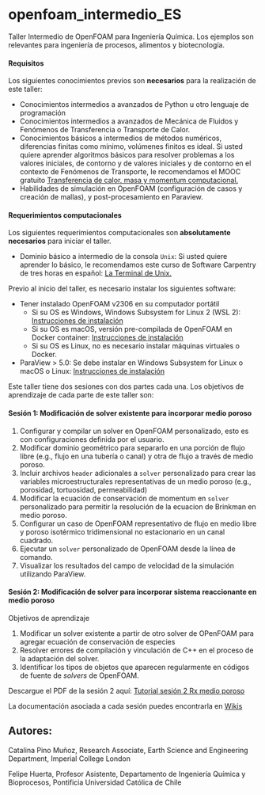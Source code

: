 # openfoam_intermedio_ES

Taller Intermedio de OpenFOAM para Ingeniería Química. Los ejemplos son relevantes para ingeniería de procesos, alimentos y biotecnología.

#### Requisitos

Los siguientes conocimientos previos son **necesarios** para la realización de este taller:

* Conocimientos intermedios a avanzados de Python u otro lenguaje de programación
* Conocimientos intermedios a avanzados de Mecánica de Fluidos y Fenómenos de Transferencia o Transporte de Calor.
* Conocimientos básicos a intermedios de métodos numéricos, diferencias finitas como mínimo, volúmenes finitos es ideal. Si usted quiere aprender algoritmos básicos para resolver problemas a los valores iniciales, de contorno y de valores iniciales y de contorno en el contexto de Fenómenos de Transporte, le recomendamos el MOOC gratuito [Transferencia de calor, masa y momentum computacional.](https://www.coursera.org/learn/transferencia-de-momentum-calor-y-masa-computacional)
* Habilidades de simulación en OpenFOAM (configuración de casos y creación de mallas), y post-procesamiento en Paraview.

#### Requerimientos computacionales
Los siguientes requerimientos computacionales son **absolutamente necesarios** para iniciar el taller.

* Dominio básico a intermedio de la consola `Unix`: Si usted quiere aprender lo básico, le recomendamos este curso de Software Carpentry de tres horas en español: [La Terminal de Unix.](https://swcarpentry.github.io/shell-novice-es/)
  
Previo al inicio del taller, es necesario instalar los siguientes software:
* Tener instalado OpenFOAM v2306 en su computador portátil
  * Si su OS es Windows, Windows Subsystem for Linux 2 (WSL 2): [Instrucciones de instalación](https://github.com/openfoam-ICL-UC/openfoam_intro_ES/wiki/Instalaci%C3%B3n-de-OpenFOAM-%E2%80%90-Windows)
  * Si su OS es macOS, versión pre-compilada de OpenFOAM en Docker container: [Instrucciones de instalación](https://github.com/openfoam-ICL-UC/openfoam_intro_ES/wiki/Instalaci%C3%B3n-de-OpenFOAM-%E2%80%90-macOS)
  * Si su OS es Linux, no es necesario instalar máquinas virtuales o Docker.
* ParaView > 5.0: Se debe instalar en Windows Subsystem for Linux o macOS o Linux: [Instrucciones de instalación](https://github.com/openfoam-ICL-UC/openfoam_intro_ES/wiki/Instalaci%C3%B3n-de-OpenFOAM-%E2%80%90-Windows)

Este taller tiene dos sesiones con dos partes cada una. Los objetivos de aprendizaje de cada parte de este taller son:

#### Sesión 1: Modificación de solver existente para incorporar medio poroso
1. Configurar y compilar un solver en OpenFOAM personalizado, esto es con configuraciones definida por el usuario.
2. Modificar dominio geométrico para separarlo en una porción de flujo libre (e.g., flujo en una tubería o canal) y otra de flujo a través de medio poroso.
3. Incluir archivos `header` adicionales a `solver` personalizado para crear las variables microestructurales representativas de un medio poroso (e.g., porosidad, tortuosidad, permeabilidad)
4. Modificar la ecuación de conservación de momentum en `solver` personalizado para permitir la resolución de la ecuacion de Brinkman en medio poroso. 
5. Configurar un caso de OpenFOAM representativo de flujo en medio libre y poroso isotérmico tridimensional no estacionario en un canal cuadrado.
6. Ejecutar un `solver` personalizado de OpenFOAM desde la línea de comando.
7. Visualizar los resultados del campo de velocidad de la simulación utilizando ParaView.

#### Sesión 2: Modificación de solver para incorporar sistema reaccionante en medio poroso
Objetivos de aprendizaje

1. Modificar un solver existente a partir de otro solver de OPenFOAM para agregar ecuación de conservación de especies
2. Resolver errores de compilación y vinculación de C++ en el proceso de la adaptación del solver.
3. Identificar los tipos de objetos que aparecen regularmente en códigos de fuente de _solvers_ de OpenFOAM.

Descargue el PDF de la sesión 2 aquí: [Tutorial sesión 2 Rx medio poroso](https://www.dropbox.com/scl/fi/fdw9k5vxatfwezrmpivdq/s1.2_species_rx-1.pdf?rlkey=v0dzbaqi2dfdjxd0g5rqdzj72&st=8q8dxy4e&dl=0)

La documentación asociada a cada sesión puedes encontrarla en [Wikis](https://github.com/openfoam-ICL-UC/openfoam_intermedio_ES/wiki)

## Autores:
Catalina Pino Muñoz, Research Associate, Earth Science and Engineering Department, Imperial College London

Felipe Huerta, Profesor Asistente, Departamento de Ingeniería Química y Bioprocesos, Pontificia Universidad Católica de Chile

